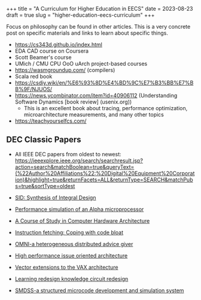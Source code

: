 +++
title = "A Curriculum for Higher Education in EECS"
date = 2023-08-23
draft = true
slug = "higher-education-eecs-curriculum"
+++

Focus on philosophy can be found in other articles. This is a very concrete post on specific materials and links to learn about specific things.

- https://cs343d.github.io/index.html
- EDA CAD course on Coursera
- Scott Beamer's course
- UMich / CMU CPU OoO uArch project-based courses
- https://wasmgroundup.com/ (compilers)
- Scala red book
- https://csdiy.wiki/en/%E6%93%8D%E4%BD%9C%E7%B3%BB%E7%BB%9F/NJUOS/
- https://news.ycombinator.com/item?id=40906112 (Understanding Software Dynamics [book review] (usenix.org))
  - This is an excellent book about tracing, performance optimization, microarchitecture measurements, and many other topics
- https://teachyourselfcs.com/

## DEC Classic Papers

- All IEEE DEC papers from oldest to newest: https://ieeexplore.ieee.org/search/searchresult.jsp?action=search&matchBoolean=true&queryText=(%22Author%20Affiliations%22:%20Digital%20Equipment%20Corporation)&highlight=true&returnFacets=ALL&returnType=SEARCH&matchPubs=true&sortType=oldest

- [SID: Synthesis of Integral Design](https://ieeexplore.ieee.org/stamp/stamp.jsp?tp=&arnumber=25691)
- [Performance simulation of an Alpha microprocessor](https://ieeexplore.ieee.org/document/675634)
- [A Course of Study in Computer Hardware Architecture](https://ieeexplore.ieee.org/document/1649311)
- [Instruction fetching: Coping with code bloat](https://ieeexplore.ieee.org/document/524574)
- [OMNI-a heterogeneous distributed advice giver](https://ieeexplore.ieee.org/document/120863)
- [High performance issue oriented architecture](https://ieeexplore.ieee.org/document/63667)
- [Vector extensions to the VAX architecture](https://ieeexplore.ieee.org/document/63663)
- [Learning redesign knowledge circuit redesign](https://ieeexplore.ieee.org/document/62731)
- [SMDSS-a structured microcode development and simulation system](https://ieeexplore.ieee.org/document/151451)
